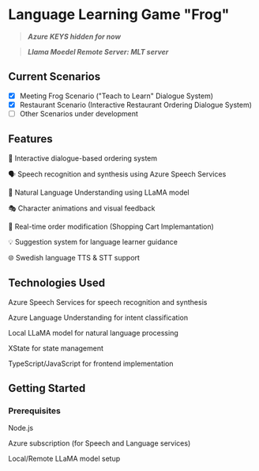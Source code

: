 # Language Learning Game "Frog"
> ***Azure KEYS hidden for now***

> ***Llama Moedel Remote Server: MLT server***

## Current Scenarios
- [x] Meeting Frog Scenario ("Teach to Learn" Dialogue System)
- [x] Restaurant Scenario (Interactive Restaurant Ordering Dialogue System)
- [ ] Other Scenarios under development
      
## Features

🎯 Interactive dialogue-based ordering system 

🗣️ Speech recognition and synthesis using Azure Speech Services 

🤖 Natural Language Understanding using LLaMA model 

🎭 Character animations and visual feedback 

🔄 Real-time order modification (Shopping Cart Implemantation) 

💡 Suggestion system for language learner guidance 

🌐 Swedish language TTS & STT support 

## Technologies Used

Azure Speech Services for speech recognition and synthesis

Azure Language Understanding for intent classification

Local LLaMA model for natural language processing

XState for state management

TypeScript/JavaScript for frontend implementation


## Getting Started
### Prerequisites

Node.js 

Azure subscription (for Speech and Language services) 

Local/Remote LLaMA model setup

